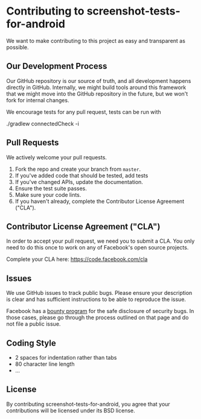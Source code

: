 # Contributing to screenshot-tests-for-android
We want to make contributing to this project as easy and transparent as
possible.

## Our Development Process

Our GitHub repository is our source of truth, and all development
happens directly in GitHub. Internally, we might build tools around
this framework that we might move into the GitHub repository in the
future, but we won't fork for internal changes.

We encourage tests for any pull request, tests can be run with

  ./gradlew connectedCheck -i

## Pull Requests
We actively welcome your pull requests.

1. Fork the repo and create your branch from `master`.
2. If you've added code that should be tested, add tests
3. If you've changed APIs, update the documentation.
4. Ensure the test suite passes.
5. Make sure your code lints.
6. If you haven't already, complete the Contributor License Agreement ("CLA").

## Contributor License Agreement ("CLA")
In order to accept your pull request, we need you to submit a CLA. You only need
to do this once to work on any of Facebook's open source projects.

Complete your CLA here: <https://code.facebook.com/cla>

## Issues
We use GitHub issues to track public bugs. Please ensure your description is
clear and has sufficient instructions to be able to reproduce the issue.

Facebook has a [bounty program](https://www.facebook.com/whitehat/) for the safe
disclosure of security bugs. In those cases, please go through the process
outlined on that page and do not file a public issue.

## Coding Style
* 2 spaces for indentation rather than tabs
* 80 character line length
* ...

## License
By contributing screenshot-tests-for-android, you agree that your contributions will be licensed
under its BSD license.